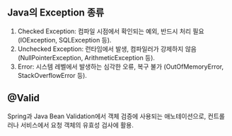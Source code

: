 ## Java의 Exception 종류

1. Checked Exception: 컴파일 시점에서 확인되는 예외, 반드시 처리 필요 (IOException, SQLException 등).
2. Unchecked Exception: 런타임에서 발생, 컴파일러가 강제하지 않음 (NullPointerException, ArithmeticException 등).
3. Error: 시스템 레벨에서 발생하는 심각한 오류, 복구 불가 (OutOfMemoryError, StackOverflowError 등).
## @Valid
Spring과 Java Bean Validation에서 객체 검증에 사용되는 애노테이션으로, 컨트롤러나 서비스에서 요청 객체의 유효성 검사에 활용.
